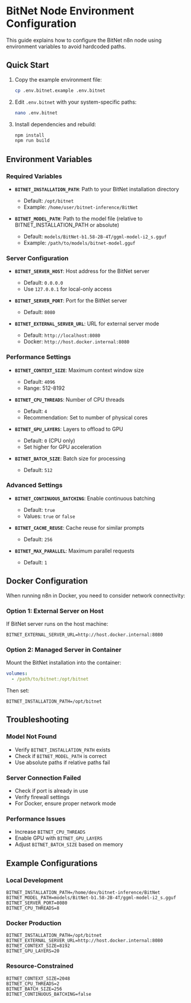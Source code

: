 # BitNet Node Environment Configuration

This guide explains how to configure the BitNet n8n node using environment variables to avoid hardcoded paths.

## Quick Start

1. Copy the example environment file:
   ```bash
   cp .env.bitnet.example .env.bitnet
   ```

2. Edit `.env.bitnet` with your system-specific paths:
   ```bash
   nano .env.bitnet
   ```

3. Install dependencies and rebuild:
   ```bash
   npm install
   npm run build
   ```

## Environment Variables

### Required Variables

- **`BITNET_INSTALLATION_PATH`**: Path to your BitNet installation directory
  - Default: `/opt/bitnet`
  - Example: `/home/user/bitnet-inference/BitNet`

- **`BITNET_MODEL_PATH`**: Path to the model file (relative to BITNET_INSTALLATION_PATH or absolute)
  - Default: `models/BitNet-b1.58-2B-4T/ggml-model-i2_s.gguf`
  - Example: `/path/to/models/bitnet-model.gguf`

### Server Configuration

- **`BITNET_SERVER_HOST`**: Host address for the BitNet server
  - Default: `0.0.0.0`
  - Use `127.0.0.1` for local-only access

- **`BITNET_SERVER_PORT`**: Port for the BitNet server
  - Default: `8080`

- **`BITNET_EXTERNAL_SERVER_URL`**: URL for external server mode
  - Default: `http://localhost:8080`
  - Docker: `http://host.docker.internal:8080`

### Performance Settings

- **`BITNET_CONTEXT_SIZE`**: Maximum context window size
  - Default: `4096`
  - Range: 512-8192

- **`BITNET_CPU_THREADS`**: Number of CPU threads
  - Default: `4`
  - Recommendation: Set to number of physical cores

- **`BITNET_GPU_LAYERS`**: Layers to offload to GPU
  - Default: `0` (CPU only)
  - Set higher for GPU acceleration

- **`BITNET_BATCH_SIZE`**: Batch size for processing
  - Default: `512`

### Advanced Settings

- **`BITNET_CONTINUOUS_BATCHING`**: Enable continuous batching
  - Default: `true`
  - Values: `true` or `false`

- **`BITNET_CACHE_REUSE`**: Cache reuse for similar prompts
  - Default: `256`

- **`BITNET_MAX_PARALLEL`**: Maximum parallel requests
  - Default: `1`

## Docker Configuration

When running n8n in Docker, you need to consider network connectivity:

### Option 1: External Server on Host
If BitNet server runs on the host machine:
```env
BITNET_EXTERNAL_SERVER_URL=http://host.docker.internal:8080
```

### Option 2: Managed Server in Container
Mount the BitNet installation into the container:
```yaml
volumes:
  - /path/to/bitnet:/opt/bitnet
```

Then set:
```env
BITNET_INSTALLATION_PATH=/opt/bitnet
```

## Troubleshooting

### Model Not Found
- Verify `BITNET_INSTALLATION_PATH` exists
- Check if `BITNET_MODEL_PATH` is correct
- Use absolute paths if relative paths fail

### Server Connection Failed
- Check if port is already in use
- Verify firewall settings
- For Docker, ensure proper network mode

### Performance Issues
- Increase `BITNET_CPU_THREADS`
- Enable GPU with `BITNET_GPU_LAYERS`
- Adjust `BITNET_BATCH_SIZE` based on memory

## Example Configurations

### Local Development
```env
BITNET_INSTALLATION_PATH=/home/dev/bitnet-inference/BitNet
BITNET_MODEL_PATH=models/BitNet-b1.58-2B-4T/ggml-model-i2_s.gguf
BITNET_SERVER_PORT=8080
BITNET_CPU_THREADS=8
```

### Docker Production
```env
BITNET_INSTALLATION_PATH=/opt/bitnet
BITNET_EXTERNAL_SERVER_URL=http://host.docker.internal:8080
BITNET_CONTEXT_SIZE=8192
BITNET_GPU_LAYERS=20
```

### Resource-Constrained
```env
BITNET_CONTEXT_SIZE=2048
BITNET_CPU_THREADS=2
BITNET_BATCH_SIZE=256
BITNET_CONTINUOUS_BATCHING=false
```